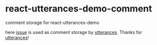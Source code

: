 # react-utterances-demo-comment

comment storage for react-utterances-demo

here [issue][issue] is used as comment storage by [utterances][utterances].
Thanks for [utterances][utterances]!

[utterances]: https://utteranc.es/
[issue]: https://github.com/b6pzeusbc54tvhw5jgpyw8pwz2x6gs/react-utterances-demo-comment/issues
